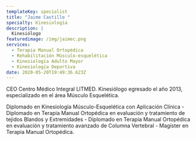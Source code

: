 ```yaml
---
templateKey: specialist
title: "Jaime Castillo "
specialty: Kinesiología
description: |
  Kinesiólogo
featuredimage: /img/jaimec.png
services:
  - Terapia Manual Ortopédica
  - Rehabilitación Músculo-esquelética
  - Kinesiología Adulto Mayor
  - Kinesiología Deportiva
date: 2020-05-20T19:49:36.623Z
---
```

CEO Centro Médico Integral LITMED. Kinesiólogo egresado el año 2013, especializado en el área Músculo Esquelética.

Diplomado en Kinesiología Músculo-Esquelética con Aplicación Clínica - Diplomado en Terapia Manual Ortopédica en evaluación y tratamiento de tejidos Blandos y Extremidades - Diplomado en Terapia Manual Ortopédica en evaluación y tratamiento avanzado de Columna Vertebral - Magíster en Terapia Manual Ortopédica.